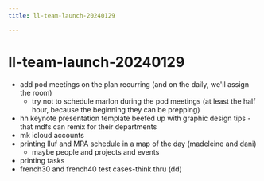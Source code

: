 ```yaml
---
title: ll-team-launch-20240129

---
```


# ll-team-launch-20240129
* add pod meetings on the plan recurring (and on the daily, we'll assign the room)
    * try not to schedule marlon during the pod meetings (at least the half hour, because the beginning they can be prepping)
* hh keynote presentation template beefed up with graphic design tips - that mdfs can remix for their departments
* mk icloud accounts
* printing lluf and MPA schedule in a map of the day (madeleine and dani)
    * maybe people and projects and events
* printing tasks
* french30 and french40 test cases-think thru (dd)